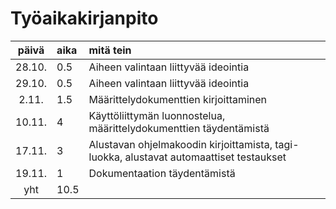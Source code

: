 # Työaikakirjanpito

| päivä | aika | mitä tein  |
| :-----:|:-----| :-----|
| 28.10. | 0.5  | Aiheen valintaan liittyvää ideointia |
| 29.10. | 0.5  | Aiheen valintaan liittyvää ideointia |
|  2.11. | 1.5  | Määrittelydokumenttien kirjoittaminen |
| 10.11. |   4  | Käyttöliittymän luonnostelua, määrittelydokumenttien täydentämistä |
| 17.11. |   3  | Alustavan ohjelmakoodin kirjoittamista, tagi-luokka, alustavat automaattiset testaukset |
| 19.11. |   1  | Dokumentaation täydentämistä |
| yht    | 10.5 | |
